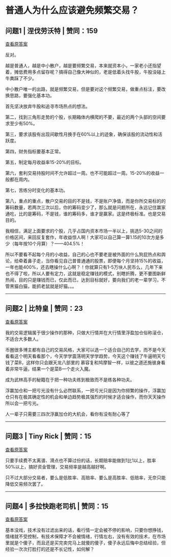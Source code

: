 # 普通人为什么应该避免频繁交易？

## 问题1 | 涅伐劳沃特 | 赞同：159

[查看原答案](https://www.zhihu.com/question/641840391/answer/3421199625)

反对。

越是普通人，越是中小散户，越是要频繁交易，本来就资本小，一家老小还指望着，摊低费用多点留存呢？搞得自己像大神似的，老是低着头找牛股，牛股没碰上牛粪踩了不少。

中小散户唯一的出路，就是频繁交易，但是要对这个频繁交易，做重点标注，要改换思路，要强化基本功。

首先坚决放弃牛股和追寻市场热点的想法。

第二，找到三角形走势的个股，长期箱体内横爬的不要，最近的两个头部的空间要求至少有50%。

第三，要求该股有出现间歇性月换手在60%以上的迹象，确保该股的流动性和活跃度。

第四，财务指标要基本正常。

第五，制定每月收益率15-20%的目标。

第六，套利交易持股时间不允许超过一周。也不可能超过一周。15-20%的收益一般都在周内。

第七，苦练分时变化的基本功。

第八，重点的重点，散户交易的目的不是钱，不是账户净值，而是你所交易标的的筹码数量，若两次三次以后，你的筹码变少了，那么就是问题所在，永远记住赢家通吃，比的是筹码，不是钱，谁的筹码多，谁才是赢家。这是终极标准。也是交易目的。

我相信，满足上面要求的个股，几乎占国内资本市场一半以上，挑选5-30之间的价格区间，来回反复套作，年收益惊人啊！大家可以自己算一算1.15的10次方是多少（每年按10个月算）？——404.5%！

所以不要看不起每个月的小收益，自己的心也不要老是被外面的什么狗屁热点和舆论，给牵着鼻子走，当你看见自己普普通通的股票，即便每个月坚持15%的收益，一年也能400%，还去瞎操什么心啊？！你就算只有1-5万块人民币么，几年下来也不得了啦，所以人要有定力，这就是稳定赚钱的模式，别瞎折腾，更不要图新鲜热闹，目的只是赚钱而已，仅此而已，达到目标就好，要向我们的老一辈学习，不管黑猫白猫，能抓老鼠就是好猫。。。

---

## 问题2 | 比特皇 | 赞同：23

[查看原答案](https://www.zhihu.com/question/641840391/answer/3415288351)

我的交易逻辑属于很少操作的那种，只做大行情并在大行情里浮盈加仓俗称滚仓，不适合大多数人。

  

币圈很多博主都有自己的交易风格，大家可以选一个适合自己的去学，而不是今天看看这个明天看看那个，今天学学震荡明天学学趋势，今天这个赚钱了牛逼明天亏钱了菜B，这样你只会跟天龙八部里的 慕容复和鸠摩智一样，以彼之道还施彼身看着非常牛逼，结果一个是菜B一个走火入魔。

  

成为武林高手的秘籍在于把一种功夫练到极致而不是练各种功夫。

  

浮赢加仓和一把亏光没有什么必然联系，一把亏光只是因为你频繁的操作，浮赢加仓只有在极其确定性的机会和单边趋势极其强烈的时候才适合操作，而你天天操作所以会一把亏光。

  

人一辈子只需要三四次浮赢加仓的大机会，看你有没有耐心等了

---

## 问题3 | Tiny Rick | 赞同：15

[查看原答案](https://www.zhihu.com/question/641840391/answer/3426621937)

只要手续费不太离谱、滑点也不算过份的话，长期赔率能做到1比1以上，胜率50%以上，搞好资金管理，交易频率是越高越好啊。

只不过大部分交易者，要么是低胜率、高赔率、要么是高胜率、低赔率，无奈只能降低交易频次罢了。

---

## 问题4 | 多拉快跑老司机 | 赞同：15

[查看原答案](https://www.zhihu.com/question/641840391/answer/3427853224)

基本没戏，技术没有过滤出来的话，看行情一定会被不停的影响，只要你想挣钱，情绪就不受控制，有技术保障才不会被情绪，行情左右，没有有效的技术，在市场里就是个傻子，而且还是买完卖完马上就傻的傻子，傻子永远后悔中总结经验，但经验一次次打脸打的还是不长记性，如何解？
